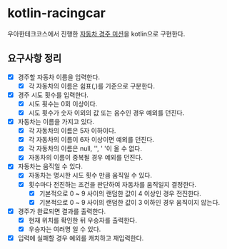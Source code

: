 # kotlin-racingcar

우아한테크코스에서 진행한 [자동차 경주 미션](https://github.com/woowacourse/java-racingcar)을 kotlin으로 구현한다.

## 요구사항 정리

 * [x] 경주할 자동차 이름을 입력한다.
   * [x] 각 자동차의 이름은 쉼표(,)를 기준으로 구분한다.
 * [x] 경주 시도 횟수를 입력한다.
   * [x] 시도 횟수는 0회 이상이다.
   * [x] 시도 횟수가 숫자 이외의 값 또는 음수인 경우 예외를 던진다.
 * [x] 자동차는 이름을 가지고 있다.
   * [x] 각 자동차의 이름은 5자 이하이다.
   * [x] 각 자동차의 이름이 6자 이상이면 예외를 던진다.
   * [x] 각 자동차의 이름은 null, '', ' '이 올 수 없다.
   * [x] 자동차의 이름이 중복될 경우 예외를 던진다.
 * [x] 자동차는 움직일 수 있다.
   * [x] 자동차는 명시한 시도 횟수 만큼 움직일 수 있다.
   * [x] 횟수마다 전진하는 조건을 판단하여 자동차를 움직일지 결정한다.
     * [x] 기본적으로 0 ~ 9 사이의 랜덤한 값이 4 이상인 경우 전진한다.
     * [x] 기본적으로 0 ~ 9 사이의 랜덤한 값이 3 이하인 경우 움직이지 않는다.
 * [x] 경주가 완료되면 결과를 출력한다.
   * [x] 현재 위치를 확인한 뒤 우승자를 출력한다.
   * [x] 우승자는 여러명 일 수 있다.
 * [x] 입력에 실패할 경우 예외를 캐치하고 재입력한다.
